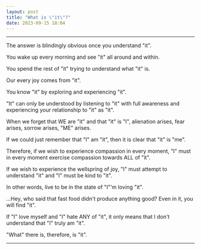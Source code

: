 ```yaml
---
layout: post
title: "What is \"it\"?"
date: 2023-09-15 18:04
---
```


---

The answer is blindingly obvious once you understand "it".

You wake up every morning and see "it" all around and within.

You spend the rest of "it" trying to understand what "it" is.

Our every joy comes from "it".

You know "it" by exploring and experiencing "it".

"It" can only be understood by listening to "it" with full awareness and experiencing your relationship to "it" as "it".

When we forget that WE are "it" and that "it" is "I", alienation arises, fear arises, sorrow arises, "ME" arises.

If we could just remember that "I" am "it", then it is clear that "it" is "me".

Therefore, if we wish to experience compassion in every moment, "I" must in every moment exercise compassion towards ALL of "it".

If we wish to experience the wellspring of joy, "I" must attempt to understand "it" and "I" must be kind to "it".

In other words, live to be in the state of "I"'m loving "it".

...Hey, who said that fast food didn't produce anything good? Even in it, you will find "it".

If "I" love myself and "I" hate ANY of "it", it only means that I don't understand that "I" truly am "it".

"What" there is, therefore, is "it".

---

